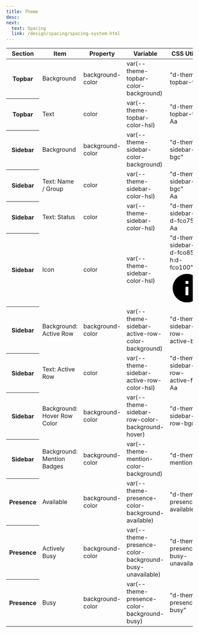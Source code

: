 ```yaml
---
title: Theme
desc:
next:
  text: Spacing
  link: /design/spacing/spacing-system.html
---
```


<table class="d-table dialtone-doc-table d-mt16">
  <thead>
    <tr>
      <th scope="col">
        Section
      </th>
      <th scope="col">
        Item
      </th>
      <th scope="col">
        Property
      </th>
      <th scope="col">
        Variable
      </th>
      <th scope="col">
        CSS Utility
      </th>
    </tr>
  </thead>
  <tbody>
    <tr>
      <th scope="row" class="d-fw-normal">
        Topbar
      </th>
      <td class="d-fw-normal">
        Background
      </td>
      <td class="d-ff-mono d-fc-purple-400 d-fw-normal d-fs-100">
        background-color
      </td>
      <td class="d-ff-mono d-fc-purple-400 d-fw-normal d-fs-100">
        var(--theme-topbar-color-background)
      </td>
      <td>
        <div class="d-d-flex d-jc-space-between d-ai-center">
          <div class="d-fl1 d-ff-mono d-fs-100">
            "d-theme-topbar-fc"
          </div>
          <div class="d-fl-shrink0 d-m4 d-ml16 d-h32 d-w32 d-bar4 d-ba d-bc-black-100 d-theme-topbar-fc"></div>
        </div>
      </td>
    </tr>
    <tr>
      <th scope="row" class="d-fw-normal">
        Topbar
      </th>
      <td class="d-fw-normal">
        Text
      </td>
      <td class="d-ff-mono d-fc-purple-400 d-fw-normal d-fs-100">
        color
      </td>
      <td class="d-ff-mono d-fc-purple-400 d-fw-normal d-fs-100">
        var(--theme-topbar-color-hsl)
      </td>
      <td>
        <div class="d-d-flex d-jc-space-between d-ai-center">
          <div class="d-fl1 d-ff-mono d-fs-100">
            "d-theme-topbar-fc"
          </div>
          <div class="d-fl0 d-fs-200 d-m4 d-ta-center d-w32 d-lh4 d-ml16 d-theme-topbar-fc">
            Aa
          </div>
        </div>
      </td>
    </tr>
    <tr>
      <th scope="row" class="d-fw-normal">
        Sidebar
      </th>
      <td class="d-fw-normal">
        Background
      </td>
      <td class="d-ff-mono d-fc-purple-400 d-fw-normal d-fs-100">
        background-color
      </td>
      <td class="d-ff-mono d-fc-purple-400 d-fw-normal d-fs-100">
        var(--theme-sidebar-color-background)
      </td>
      <td>
        <div class="d-d-flex d-jc-space-between d-ai-center">
          <div class="d-fl1 d-ff-mono d-fs-100">
            "d-theme-sidebar-bgc"
          </div>
          <div class="d-fl-shrink0 d-m4 d-ml16 d-h32 d-w32 d-bar4 d-ba d-bc-black-100 d-theme-sidebar-bgc"></div>
        </div>
      </td>
    </tr>
    <tr>
      <th scope="row" class="d-fw-normal">
        Sidebar
      </th>
      <td class="d-fw-normal">
        Text: Name / Group
      </td>
      <td class="d-ff-mono d-fc-purple-400 d-fw-normal d-fs-100">
        color
      </td>
      <td class="d-ff-mono d-fc-purple-400 d-fw-normal d-fs-100">
        var(--theme-sidebar-color-hsl)
      </td>
      <td>
        <div class="d-d-flex d-jc-space-between d-ai-center">
          <div class="d-fl1 d-ff-mono d-fs-100">
            "d-theme-sidebar-bgc"
          </div>
          <div class="d-fl0 d-fs-200 d-m4 d-ta-center d-w32 d-lh4 d-ml16 d-theme-sidebar-fc">
            Aa
          </div>
        </div>
      </td>
    </tr>
    <tr>
      <th scope="row" class="d-fw-normal">
        Sidebar
      </th>
      <td class="d-fw-normal">
        Text: Status
      </td>
      <td class="d-ff-mono d-fc-purple-400 d-fw-normal d-fs-100">
        color
      </td>
      <td class="d-ff-mono d-fc-purple-400 d-fw-normal d-fs-100">
        var(--theme-sidebar-color-hsl)
      </td>
      <td>
        <div class="d-d-flex d-jc-space-between d-ai-center">
          <div class="d-fl1 d-ff-mono d-fs-100">
            "d-theme-sidebar-fc d-fco75"
          </div>
          <div class="d-fl0 d-fs-200 d-lh4 d-m4 d-ta-center d-w32 d-theme-sidebar-fc d-ml16 d-fco75">
            Aa
          </div>
        </div>
      </td>
    </tr>
    <tr>
      <th scope="row" class="d-fw-normal">
        Sidebar
      </th>
      <td class="d-fw-normal">
        Icon
      </td>
      <td class="d-ff-mono d-fc-purple-400 d-fw-normal d-fs-100">
        color
      </td>
      <td class="d-ff-mono d-fc-purple-400 d-fw-normal d-fs-100">
        var(--theme-sidebar-color-hsl)
      </td>
      <td>
        <div class="d-d-flex d-jc-space-between d-ai-center">
          <div class="d-fl1 d-ff-mono d-fs-100">
            "d-theme-sidebar-fc d-fco85 h:d-fco100"
          </div>
          <div class="d-fl0 d-fs-200 d-lh4 d-theme-sidebar-fc d-ta-center d-w32 d-m4 d-ml16 d-fco85 h:d-fco100">
            <svg aria-hidden="true" aria-label="Info" class="d-svg d-svg--system d-svg__info" viewBox="0 0 24 24"><path d="M12 2C6.48 2 2 6.48 2 12s4.48 10 10 10 10-4.48 10-10S17.52 2 12 2zm1 15h-2v-6h2v6zm0-8h-2V7h2v2z"></path></svg>
          </div>
        </div>
      </td>
    </tr>
    <tr>
      <th scope="row" class="d-fw-normal">
        Sidebar
      </th>
      <td class="d-fw-normal">
        Background: Active Row
      </td>
      <td class="d-ff-mono d-fc-purple-400 d-fw-normal d-fs-100">
        background-color
      </td>
      <td class="d-ff-mono d-fc-purple-400 d-fw-normal d-fs-100">
        var(--theme-sidebar-active-row-color-background)
      </td>
      <td>
        <div class="d-d-flex d-jc-space-between d-ai-center">
          <div class="d-fl1 d-ff-mono d-fs-100">
            "d-theme-sidebar-row-active-bgc"
          </div>
          <div class="d-fl-shrink0 d-m4 d-ml16 d-h32 d-w32 d-bar4 d-ba d-bc-black-100 d-theme-sidebar-row-active-bgc"></div>
        </div>
      </td>
    </tr>
    <tr>
      <th scope="row" class="d-fw-normal">
        Sidebar
      </th>
      <td class="d-fw-normal">
        Text: Active Row
      </td>
      <td class="d-ff-mono d-fc-purple-400 d-fw-normal d-fs-100">
        color
      </td>
      <td class="d-ff-mono d-fc-purple-400 d-fw-normal d-fs-100">
        var(--theme-sidebar-active-row-color-hsl)
      </td>
      <td>
        <div class="d-d-flex d-jc-space-between d-ai-center">
          <div class="d-fl1 d-ff-mono d-fs-100">
            "d-theme-sidebar-row-active-fc"
          </div>
          <div class="d-fl0 d-fs-200 d-m4 d-ta-center d-w32 d-lh4 d-ml16 d-theme-sidebar-row-active-fc">
            Aa
          </div>
        </div>
      </td>
    </tr>
    <tr>
      <th scope="row" class="d-fw-normal">
        Sidebar
      </th>
      <td class="d-fw-normal">
        Background: Hover Row Color
      </td>
      <td class="d-ff-mono d-fc-purple-400 d-fw-normal d-fs-100">
        background-color
      </td>
      <td class="d-ff-mono d-fc-purple-400 d-fw-normal d-fs-100">
        var(--theme-sidebar-row-color-background-hover)
      </td>
      <td>
        <div class="d-d-flex d-jc-space-between d-ai-center">
          <div class="d-fl1 d-ff-mono d-fs-100">
            "d-theme-sidebar-row-bgc"
          </div>
          <div class="d-fl-shrink0 d-m4 d-ml16 d-h32 d-w32 d-bar4 d-ba d-bc-black-100 d-theme-sidebar-row-bgc"></div>
        </div>
      </td>
    </tr>
    <tr>
      <th scope="row" class="d-fw-normal">
        Sidebar
      </th>
      <td class="d-fw-normal">
        Background: Mention Badges
      </td>
      <td class="d-ff-mono d-fc-purple-400 d-fw-normal d-fs-100">
        background-color
      </td>
      <td class="d-ff-mono d-fc-purple-400 d-fw-normal d-fs-100">
        var(--theme-mention-color-background)
      </td>
      <td>
        <div class="d-d-flex d-jc-space-between d-ai-center">
          <div class="d-fl1 d-ff-mono d-fs-100">
            "d-theme-mention"
          </div>
          <div class="d-fl-shrink0 d-m4 d-ml16 d-h32 d-w32 d-bar4 d-ba d-bc-black-100 d-theme-mention"></div>
        </div>
      </td>
    </tr>
    <tr>
      <th scope="row" class="d-fw-normal">
        Presence
      </th>
      <td class="d-fw-normal">
        Available
      </td>
      <td class="d-ff-mono d-fc-purple-400 d-fw-normal d-fs-100">
        background-color
      </td>
      <td class="d-ff-mono d-fc-purple-400 d-fw-normal d-fs-100">
        var(--theme-presence-color-background-available)
      </td>
      <td>
        <div class="d-d-flex d-jc-space-between d-ai-center">
          <div class="d-fl1 d-ff-mono d-fs-100">
            "d-theme-presence-available"
          </div>
          <div class="d-fl-shrink0 d-m4 d-ml16 d-h32 d-w32 d-bar4 d-ba d-bc-black-100 d-theme-presence-available"></div>
        </div>
      </td>
    </tr>
    <tr>
      <th scope="row" class="d-fw-normal">
        Presence
      </th>
      <td class="d-fw-normal">
        Actively Busy
      </td>
      <td class="d-ff-mono d-fc-purple-400 d-fw-normal d-fs-100">
        background-color
      </td>
      <td class="d-ff-mono d-fc-purple-400 d-fw-normal d-fs-100">
        var(--theme-presence-color-background-busy-unavailable)
      </td>
      <td>
        <div class="d-d-flex d-jc-space-between d-ai-center">
          <div class="d-fl1 d-ff-mono d-fs-100">
            "d-theme-presence-busy-unavailable"
          </div>
          <div class="d-fl-shrink0 d-m4 d-ml16 d-h32 d-w32 d-bar4 d-ba d-bc-black-100 d-theme-presence-busy-unavailable"></div>
        </div>
      </td>
    </tr>
    <tr>
      <th scope="row" class="d-fw-normal">
        Presence
      </th>
      <td class="d-fw-normal">
        Busy
      </td>
      <td class="d-ff-mono d-fc-purple-400 d-fw-normal d-fs-100">
        background-color
      </td>
      <td class="d-ff-mono d-fc-purple-400 d-fw-normal d-fs-100">
        var(--theme-presence-color-background-busy)
      </td>
      <td>
        <div class="d-d-flex d-jc-space-between d-ai-center">
          <div class="d-fl1 d-ff-mono d-fs-100">
            "d-theme-presence-busy"
          </div>
          <div class="d-fl-shrink0 d-m4 d-ml16 d-h32 d-w32 d-bar4 d-ba d-bc-black-100 d-theme-presence-busy"></div>
        </div>
      </td>
    </tr>
  </tbody>
</table>
